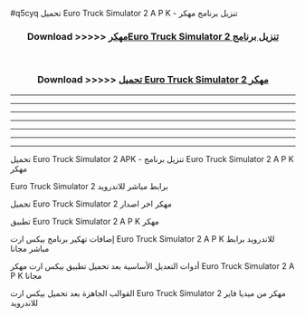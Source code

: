 #q5cyq تحميل Euro Truck Simulator 2  A P K - تنزيل برنامج مهكر



<div align="center">
<h3>Download >>>>> <a href="https://runaway1.web.app/?sq=Euro Truck Simulator 2 ">مهكرEuro Truck Simulator 2  تنزيل برنامج</a></h3><br>

<h3>Download >>>>> <a href="https://runaway1.web.app/?sq=Euro Truck Simulator 2 ">تحميل Euro Truck Simulator 2  مهكر</a></h3>
</div>


----------------------------------------------------------

----------------------------------------------------------

----------------------------------------------------------

----------------------------------------------------------

----------------------------------------------------------

----------------------------------------------------------

----------------------------------------------------------

تحميل Euro Truck Simulator 2  APK - تنزيل برنامج Euro Truck Simulator 2  A P K مهكر

Euro Truck Simulator 2  برابط مباشر للاندرويد

تحميل Euro Truck Simulator 2  مهكر اخر اصدار

تطبيق Euro Truck Simulator 2  A P K مهكر

إضافات تهكير برنامج بيكس ارت Euro Truck Simulator 2  A P K للاندرويد برابط مباشر مجانا

أدوات التعديل الأساسية بعد تحميل تطبيق بيكس ارت مهكر Euro Truck Simulator 2  A P K مجانا

القوالب الجاهزة بعد تحميل بيكس ارت Euro Truck Simulator 2  مهكر من ميديا فاير للاندرويد


